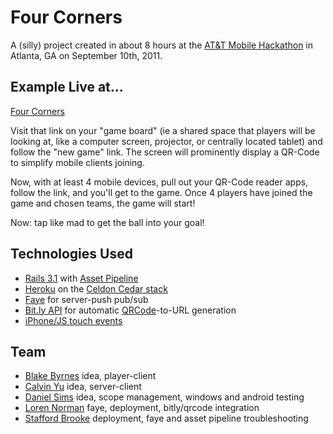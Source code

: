 # Four Corners
A (silly) project created in about 8 hours at the [AT&T Mobile Hackathon](http://www.mobileapphackathon.com) in Atlanta, GA on September 10th, 2011.

## Example Live at...
[Four Corners](http://four-corners.herokuapp.com/)

Visit that link on your "game board" (ie a shared space that players will be looking at, like a computer screen, projector, or centrally located tablet) and follow the "new game" link. The screen will prominently display a QR-Code to simplify mobile clients joining.

Now, with at least 4 mobile devices, pull out your QR-Code reader apps, follow the link, and you'll get to the game. Once 4 players have joined the game and chosen teams, the game will start!

Now: tap like mad to get the ball into your goal!

## Technologies Used
* [Rails 3.1](http://guides.rubyonrails.org) with [Asset Pipeline](http://guides.rubyonrails.org/asset_pipeline.html)
* [Heroku](http://heroku.com) on the [Celdon Cedar stack](http://devcenter.heroku.com/articles/cedar)
* [Faye](http://faye.jcoglan.com) for server-push pub/sub
* [Bit.ly API](http://code.google.com/p/bitly-api/wiki/ApiDocumentation) for automatic [QRCode](http://code.google.com/p/bitly-api/wiki/ApiDocumentation#QR_Codes)-to-URL generation
* [iPhone/JS touch events](http://www.sitepen.com/blog/2008/07/10/touching-and-gesturing-on-the-iphone/)

## Team
* [Blake Byrnes](https://github.com/blakebyrnes) idea, player-client
* [Calvin Yu](https://github.com/cyu) idea, server-client
* [Daniel Sims](https://github.com/dsims) idea, scope management, windows and android testing
* [Loren Norman](https://github.com/lorennorman) faye, deployment, bitly/qrcode integration
* [Stafford Brooke](https://github.com/srbiv) deployment, faye and asset pipeline troubleshooting
